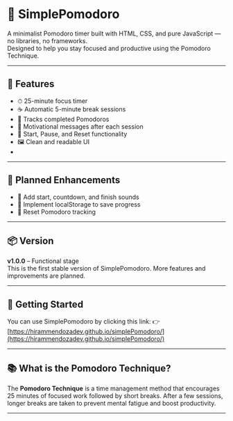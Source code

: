 # 🍅 SimplePomodoro

A minimalist Pomodoro timer built with HTML, CSS, and pure JavaScript — no libraries, no frameworks.  
Designed to help you stay focused and productive using the Pomodoro Technique.

---

## 🔧 Features

- ⏱ 25-minute focus timer
- ☕ Automatic 5-minute break sessions
- 🔁 Tracks completed Pomodoros
- 🧠 Motivational messages after each session
- 🛑 Start, Pause, and Reset functionality
- 🖼 Clean and readable UI
- 
---

## 🌱 Planned Enhancements

- 🔔 Add start, countdown, and finish sounds  
- 💾 Implement localStorage to save progress  
- 🔄 Reset Pomodoro tracking  

---

## 📦 Version

**v1.0.0** – Functional stage  
This is the first stable version of SimplePomodoro. More features and improvements are planned.

---

## 🚀 Getting Started
You can use SimplePomodoro by clicking this link:
👉 [https://hirammendozadev.github.io/simplePomodoro/](https://hirammendozadev.github.io/simplePomodoro/)

---

## 📚 What is the Pomodoro Technique?

The **Pomodoro Technique** is a time management method that encourages 25 minutes of focused work followed by short breaks. After a few sessions, longer breaks are taken to prevent mental fatigue and boost productivity.

---